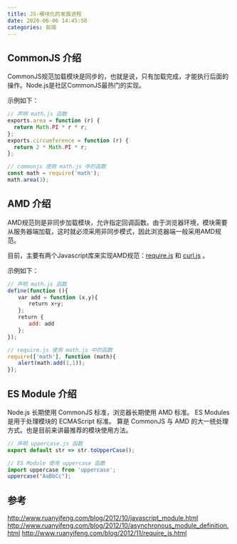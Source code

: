 ```yaml
---
title: JS-模块化的发展进程
date: 2020-06-06 14:45:50
categories: 前端
---
```


## CommonJS 介绍

CommonJS规范加载模块是同步的，也就是说，只有加载完成，才能执行后面的操作。Node.js是社区CommonJS最热门的实现。

示例如下：

```js
// 声明 math.js 函数
exports.area = function (r) {
  return Math.PI * r * r;
};
exports.circumference = function (r) {
  return 2 * Math.PI * r;
};

// commonjs 使用 math.js 中的函数
const math = require('math');
math.area(3);
```

## AMD 介绍

AMD规范则是非同步加载模块，允许指定回调函数。由于浏览器环境，模块需要从服务器端加载，这时就必须采用非同步模式，因此浏览器端一般采用AMD规范。

目前，主要有两个Javascript库来实现AMD规范：[require.js](https://requirejs.org/) 和 [curl.js](https://github.com/cujojs/curl) 。

示例如下：

```js
// 声明 math.js 函数
define(function (){
　　var add = function (x,y){
　　　　return x+y;
　　};
　　return {
　　　　add: add
　　};
});

// require.js 使用 math.js 中的函数
require(['math'], function (math){
　　alert(math.add(1,1));
});
```

## ES Module 介绍

Node.js 长期使用 CommonJS 标准，浏览器长期使用 AMD 标准。 ES Modules 是用于处理模块的 ECMAScript 标准。 算是 CommonJS 与 AMD 的大一统处理方式。也是目前来讲最推荐的模块使用方法。

```js
// 声明 uppercase.js 函数
export default str => str.toUpperCase();

// ES Module 使用 uppercase 函数
import uppercase from 'uppercase';
uppercase("AaBbCc");
```

## 参考

http://www.ruanyifeng.com/blog/2012/10/javascript_module.html
http://www.ruanyifeng.com/blog/2012/10/asynchronous_module_definition.html
http://www.ruanyifeng.com/blog/2012/11/require_js.html
